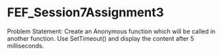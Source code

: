 # FEF_Session7Assignment3
Problem Statement: 
Create an Anonymous function which will be called in another function.  Use SetTimeout() and display the content after 5 milliseconds.
